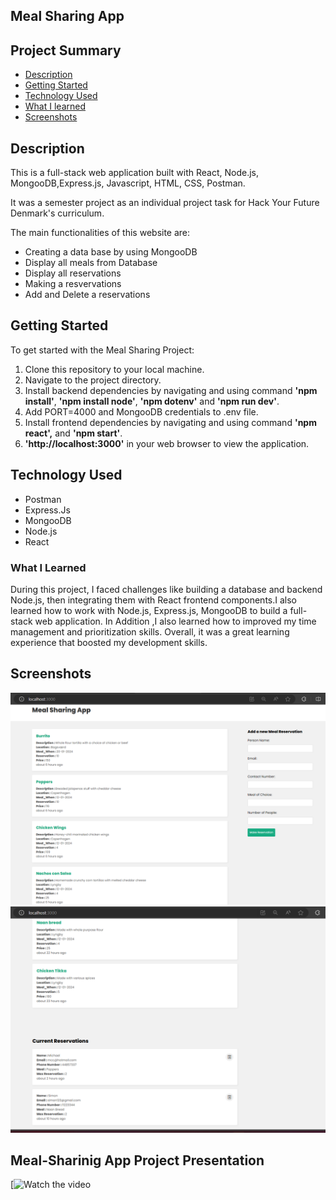 ## Meal Sharing App

## Project Summary

* [Description](#about)
* [Getting Started](#getting_started)
* [Technology Used](#usage)
* [What I learned](#built_using)
* [Screenshots](#authors)

## Description

This is a full-stack web application built with React, Node.js, MongooDB,Express.js, Javascript, HTML, CSS, Postman.

It was a semester project as an individual project task for Hack Your Future Denmark's curriculum.

The main functionalities of this website are:

* Creating a data base by using MongooDB
* Display all meals from Database
* Display all reservations
* Making a resvervations
* Add and Delete a reservations

## Getting Started

To get started with the Meal Sharing Project:

1. Clone this repository to your local machine.
2. Navigate to the project directory.
3. Install backend dependencies by navigating and using command **'npm install'**, **'npm install node'**, **'npm dotenv'** and **'npm run dev'**.
4. Add PORT=4000 and MongooDB credentials to .env file. 
5. Install frontend dependencies by navigating and using command **'npm  react',** and **'npm start'**.
6. **'http://localhost:3000'** in your web browser to view the application.

## Technology Used

* Postman
* Express.Js
* MongooDB
* Node.js
* React

### What I Learned

During this project, I faced challenges like building a database and backend  Node.js, then integrating them with React frontend components.I also learned how to work with Node.js, Express.js, MongooDB to build a full-stack web application. In Addition ,I also learned how to improved my time management and prioritization skills.
Overall, it was a great learning experience that boosted my development skills.

## Screenshots
![Project ](/frontend/img/project.png)
![Project ](/frontend/img/project2.png)


## Meal-Sharinig App Project Presentation
[![Watch the video](https://www.loom.com/share/91336510aa4b4a3794db18b990ff1c55?sid=ecaf07cf-81b2-4eb1-b88f-15f8739fbaf8)

